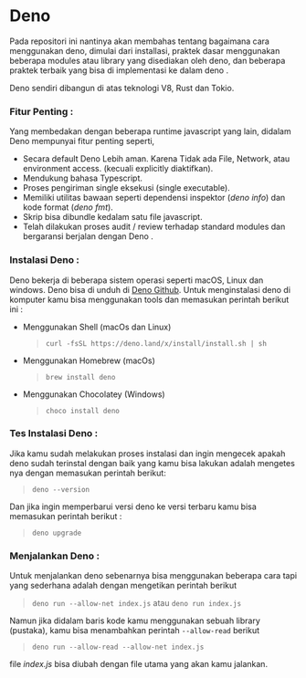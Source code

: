 # Deno
Pada repositori ini nantinya akan membahas tentang bagaimana cara menggunakan deno, dimulai dari installasi, praktek dasar menggunakan beberapa modules atau library yang disediakan oleh deno, dan beberapa praktek terbaik yang bisa di implementasi ke dalam deno .

Deno sendiri dibangun di atas teknologi V8, Rust dan Tokio.

### Fitur Penting :  
Yang membedakan dengan beberapa runtime javascript yang lain, didalam Deno  mempunyai fitur penting seperti,
- Secara default Deno Lebih aman. Karena Tidak ada File, Network, atau environment access. (kecuali explicitly diaktifkan).
- Mendukung bahasa Typescript.
- Proses pengiriman single eksekusi (single executable).
- Memiliki utilitas bawaan seperti dependensi inspektor (*deno info*) dan kode format (*deno fmt*).
- Skrip bisa dibundle kedalam satu file javascript.
- Telah dilakukan proses audit / review terhadap standard modules dan bergaransi berjalan dengan Deno .  

### Instalasi Deno :
Deno bekerja di beberapa sistem operasi seperti macOS, Linux dan windows. Deno bisa di unduh di [Deno Github](https://github.com/denoland/deno_install). Untuk menginstalasi deno di komputer kamu bisa menggunakan tools dan memasukan perintah berikut ini :  
- Menggunakan Shell (macOs dan Linux)   
    > `curl -fsSL https://deno.land/x/install/install.sh | sh`  
- Menggunakan Homebrew (macOs)  
    > `brew install deno`  
- Menggunakan Chocolatey (Windows)  
    > `choco install deno`  

### Tes Instalasi Deno :
Jika kamu sudah melakukan proses instalasi dan ingin mengecek apakah deno sudah terinstal dengan baik yang kamu bisa lakukan adalah mengetes nya dengan memasukan perintah berikut: 
> `deno --version`  

Dan jika ingin memperbarui versi deno ke versi terbaru kamu bisa memasukan perintah berikut : 
> `deno upgrade` 

### Menjalankan Deno :   
Untuk menjalankan deno sebenarnya bisa menggunakan beberapa cara tapi yang sederhana adalah dengan mengetikan perintah berikut  

>  `deno run --allow-net index.js` atau `deno run index.js`  

Namun jika didalam baris kode kamu menggunakan sebuah library (pustaka), kamu bisa menambahkan perintah `--allow-read` berikut  

>  `deno run --allow-read --allow-net index.js` 

file *index.js* bisa diubah dengan file utama yang akan kamu jalankan.